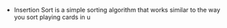 - Insertion Sort is a simple sorting algorithm that works similar to the way you sort playing cards in u